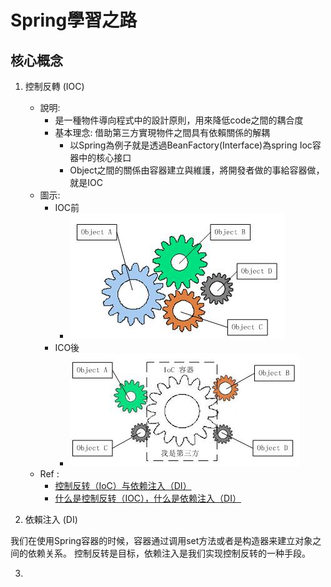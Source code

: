 # Spring學習之路


## 核心概念

1. 控制反轉 (IOC)
   - 說明:
     - 是一種物件導向程式中的設計原則，用來降低code之間的耦合度
     - 基本理念: 借助第三方實現物件之間具有依賴關係的解耦
       - 以Spring為例子就是透過BeanFactory(Interface)為spring Ioc容器中的核心接口
       - Object之間的關係由容器建立與維護，將開發者做的事給容器做，就是IOC
    - 圖示:
      - IOC前
        - ![before IOC](/src/img/backend/java/sprinng/java_spring_proper_1_beforeIoc.jpg)
      - ICO後
        - ![after IOC](/src/img/backend/java/sprinng/java_spring_proper_1_afterIoc.jpg)
   - Ref : 
     - [控制反转（IoC）与依赖注入（DI）](https://www.jianshu.com/p/07af9dbbbc4b)
     - [什么是控制反转（IOC），什么是依赖注入（DI）](https://www.w3cschool.cn/fisug/fisug-5pot2g5k.html)


2. 依賴注入 (DI)

我们在使用Spring容器的时候，容器通过调用set方法或者是构造器来建立对象之间的依赖关系。
控制反转是目标，依赖注入是我们实现控制反转的一种手段。

3. 